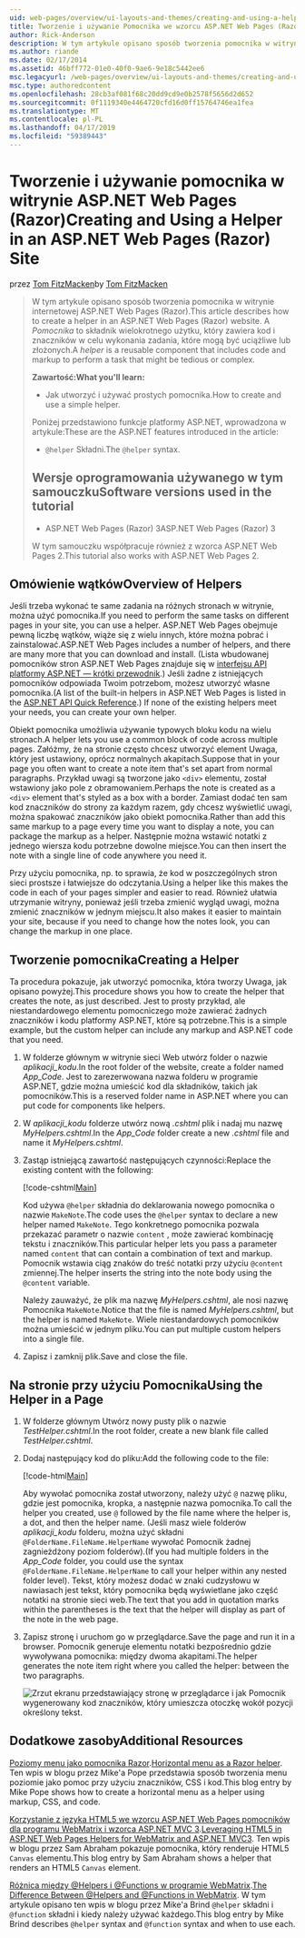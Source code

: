 ```yaml
---
uid: web-pages/overview/ui-layouts-and-themes/creating-and-using-a-helper-in-an-aspnet-web-pages-site
title: Tworzenie i używanie Pomocnika we wzorcu ASP.NET Web Pages (Razor) lokacji | Dokumentacja firmy Microsoft
author: Rick-Anderson
description: W tym artykule opisano sposób tworzenia pomocnika w witrynie internetowej ASP.NET Web Pages (Razor). Pomocnik jest komponentów wielokrotnego użytku, obejmującą kodu i znaczników w celu wydajności...
ms.author: riande
ms.date: 02/17/2014
ms.assetid: 46bff772-01e0-40f0-9ae6-9e18c5442ee6
msc.legacyurl: /web-pages/overview/ui-layouts-and-themes/creating-and-using-a-helper-in-an-aspnet-web-pages-site
msc.type: authoredcontent
ms.openlocfilehash: 28cb3af081f68c20dd9cd9e0b2578f5656d2d652
ms.sourcegitcommit: 0f1119340e4464720cfd16d0ff15764746ea1fea
ms.translationtype: MT
ms.contentlocale: pl-PL
ms.lasthandoff: 04/17/2019
ms.locfileid: "59389443"
---
```

# <a name="creating-and-using-a-helper-in-an-aspnet-web-pages-razor-site"></a><span data-ttu-id="77e1e-104">Tworzenie i używanie pomocnika w witrynie ASP.NET Web Pages (Razor)</span><span class="sxs-lookup"><span data-stu-id="77e1e-104">Creating and Using a Helper in an ASP.NET Web Pages (Razor) Site</span></span>

<span data-ttu-id="77e1e-105">przez [Tom FitzMacken](https://github.com/tfitzmac)</span><span class="sxs-lookup"><span data-stu-id="77e1e-105">by [Tom FitzMacken](https://github.com/tfitzmac)</span></span>

> <span data-ttu-id="77e1e-106">W tym artykule opisano sposób tworzenia pomocnika w witrynie internetowej ASP.NET Web Pages (Razor).</span><span class="sxs-lookup"><span data-stu-id="77e1e-106">This article describes how to create a helper in an ASP.NET Web Pages (Razor) website.</span></span> <span data-ttu-id="77e1e-107">A *Pomocnika* to składnik wielokrotnego użytku, który zawiera kod i znaczników w celu wykonania zadania, które mogą być uciążliwe lub złożonych.</span><span class="sxs-lookup"><span data-stu-id="77e1e-107">A *helper* is a reusable component that includes code and markup to perform a task that might be tedious or complex.</span></span>
> 
> <span data-ttu-id="77e1e-108">**Zawartość:**</span><span class="sxs-lookup"><span data-stu-id="77e1e-108">**What you'll learn:**</span></span> 
> 
> - <span data-ttu-id="77e1e-109">Jak utworzyć i używać prostych pomocnika.</span><span class="sxs-lookup"><span data-stu-id="77e1e-109">How to create and use a simple helper.</span></span>
> 
> <span data-ttu-id="77e1e-110">Poniżej przedstawiono funkcje platformy ASP.NET, wprowadzona w artykule:</span><span class="sxs-lookup"><span data-stu-id="77e1e-110">These are the ASP.NET features introduced in the article:</span></span>
> 
> - <span data-ttu-id="77e1e-111">`@helper` Składni.</span><span class="sxs-lookup"><span data-stu-id="77e1e-111">The `@helper` syntax.</span></span>
>   
> 
> ## <a name="software-versions-used-in-the-tutorial"></a><span data-ttu-id="77e1e-112">Wersje oprogramowania używanego w tym samouczku</span><span class="sxs-lookup"><span data-stu-id="77e1e-112">Software versions used in the tutorial</span></span>
> 
> 
> - <span data-ttu-id="77e1e-113">ASP.NET Web Pages (Razor) 3</span><span class="sxs-lookup"><span data-stu-id="77e1e-113">ASP.NET Web Pages (Razor) 3</span></span>
>   
> 
> <span data-ttu-id="77e1e-114">W tym samouczku współpracuje również z wzorca ASP.NET Web Pages 2.</span><span class="sxs-lookup"><span data-stu-id="77e1e-114">This tutorial also works with ASP.NET Web Pages 2.</span></span>


## <a name="overview-of-helpers"></a><span data-ttu-id="77e1e-115">Omówienie wątków</span><span class="sxs-lookup"><span data-stu-id="77e1e-115">Overview of Helpers</span></span>

<span data-ttu-id="77e1e-116">Jeśli trzeba wykonać te same zadania na różnych stronach w witrynie, można użyć pomocnika.</span><span class="sxs-lookup"><span data-stu-id="77e1e-116">If you need to perform the same tasks on different pages in your site, you can use a helper.</span></span> <span data-ttu-id="77e1e-117">ASP.NET Web Pages obejmuje pewną liczbę wątków, wiąże się z wielu innych, które można pobrać i zainstalować.</span><span class="sxs-lookup"><span data-stu-id="77e1e-117">ASP.NET Web Pages includes a number of helpers, and there are many more that you can download and install.</span></span> <span data-ttu-id="77e1e-118">(Lista wbudowanej pomocników stron ASP.NET Web Pages znajduje się w [interfejsu API platformy ASP.NET — krótki przewodnik](https://go.microsoft.com/fwlink/?LinkId=202907).) Jeśli żadne z istniejących pomocników odpowiada Twoim potrzebom, możesz utworzyć własne pomocnika.</span><span class="sxs-lookup"><span data-stu-id="77e1e-118">(A list of the built-in helpers in ASP.NET Web Pages is listed in the [ASP.NET API Quick Reference](https://go.microsoft.com/fwlink/?LinkId=202907).) If none of the existing helpers meet your needs, you can create your own helper.</span></span>

<span data-ttu-id="77e1e-119">Obiekt pomocnika umożliwia używanie typowych bloku kodu na wielu stronach.</span><span class="sxs-lookup"><span data-stu-id="77e1e-119">A helper lets you use a common block of code across multiple pages.</span></span> <span data-ttu-id="77e1e-120">Załóżmy, że na stronie często chcesz utworzyć element Uwaga, który jest ustawiony, oprócz normalnych akapitach.</span><span class="sxs-lookup"><span data-stu-id="77e1e-120">Suppose that in your page you often want to create a note item that's set apart from normal paragraphs.</span></span> <span data-ttu-id="77e1e-121">Przykład uwagi są tworzone jako `<div>` elementu, został wstawiony jako pole z obramowaniem.</span><span class="sxs-lookup"><span data-stu-id="77e1e-121">Perhaps the note is created as a `<div>` element that's styled as a box with a border.</span></span> <span data-ttu-id="77e1e-122">Zamiast dodać ten sam kod znaczników do strony za każdym razem, gdy chcesz wyświetlić uwagi, można spakować znaczników jako obiekt pomocnika.</span><span class="sxs-lookup"><span data-stu-id="77e1e-122">Rather than add this same markup to a page every time you want to display a note, you can package the markup as a helper.</span></span> <span data-ttu-id="77e1e-123">Następnie można wstawić notatki z jednego wiersza kodu potrzebne dowolne miejsce.</span><span class="sxs-lookup"><span data-stu-id="77e1e-123">You can then insert the note with a single line of code anywhere you need it.</span></span>

<span data-ttu-id="77e1e-124">Przy użyciu pomocnika, np. to sprawia, że kod w poszczególnych stron sieci prostsze i łatwiejsze do odczytania.</span><span class="sxs-lookup"><span data-stu-id="77e1e-124">Using a helper like this makes the code in each of your pages simpler and easier to read.</span></span> <span data-ttu-id="77e1e-125">Również ułatwia utrzymanie witryny, ponieważ jeśli trzeba zmienić wygląd uwagi, można zmienić znaczników w jednym miejscu.</span><span class="sxs-lookup"><span data-stu-id="77e1e-125">It also makes it easier to maintain your site, because if you need to change how the notes look, you can change the markup in one place.</span></span>

## <a name="creating-a-helper"></a><span data-ttu-id="77e1e-126">Tworzenie pomocnika</span><span class="sxs-lookup"><span data-stu-id="77e1e-126">Creating a Helper</span></span>

<span data-ttu-id="77e1e-127">Ta procedura pokazuje, jak utworzyć pomocnika, która tworzy Uwaga, jak opisano powyżej.</span><span class="sxs-lookup"><span data-stu-id="77e1e-127">This procedure shows you how to create the helper that creates the note, as just described.</span></span> <span data-ttu-id="77e1e-128">Jest to prosty przykład, ale niestandardowego elementu pomocniczego może zawierać żadnych znaczników i kodu platformy ASP.NET, które są potrzebne.</span><span class="sxs-lookup"><span data-stu-id="77e1e-128">This is a simple example, but the custom helper can include any markup and ASP.NET code that you need.</span></span>

1. <span data-ttu-id="77e1e-129">W folderze głównym w witrynie sieci Web utwórz folder o nazwie *aplikacji\_kodu*.</span><span class="sxs-lookup"><span data-stu-id="77e1e-129">In the root folder of the website, create a folder named *App\_Code*.</span></span> <span data-ttu-id="77e1e-130">Jest to zarezerwowana nazwa folderu w programie ASP.NET, gdzie można umieścić kod dla składników, takich jak pomocników.</span><span class="sxs-lookup"><span data-stu-id="77e1e-130">This is a reserved folder name in ASP.NET where you can put code for components like helpers.</span></span>
2. <span data-ttu-id="77e1e-131">W *aplikacji\_kodu* folderze utwórz nową *.cshtml* plik i nadaj mu nazwę *MyHelpers.cshtml*.</span><span class="sxs-lookup"><span data-stu-id="77e1e-131">In the *App\_Code* folder create a new *.cshtml* file and name it *MyHelpers.cshtml*.</span></span>
3. <span data-ttu-id="77e1e-132">Zastąp istniejącą zawartość następujących czynności:</span><span class="sxs-lookup"><span data-stu-id="77e1e-132">Replace the existing content with the following:</span></span>

    [!code-cshtml[Main](creating-and-using-a-helper-in-an-aspnet-web-pages-site/samples/sample1.cshtml)]

    <span data-ttu-id="77e1e-133">Kod używa `@helper` składnia do deklarowania nowego pomocnika o nazwie `MakeNote`.</span><span class="sxs-lookup"><span data-stu-id="77e1e-133">The code uses the `@helper` syntax to declare a new helper named `MakeNote`.</span></span> <span data-ttu-id="77e1e-134">Tego konkretnego pomocnika pozwala przekazać parametr o nazwie `content` , może zawierać kombinację tekstu i znaczników.</span><span class="sxs-lookup"><span data-stu-id="77e1e-134">This particular helper lets you pass a parameter named `content` that can contain a combination of text and markup.</span></span> <span data-ttu-id="77e1e-135">Pomocnik wstawia ciąg znaków do treść notatki przy użyciu `@content` zmiennej.</span><span class="sxs-lookup"><span data-stu-id="77e1e-135">The helper inserts the string into the note body using the `@content` variable.</span></span>

    <span data-ttu-id="77e1e-136">Należy zauważyć, że plik ma nazwę *MyHelpers.cshtml*, ale nosi nazwę Pomocnika `MakeNote`.</span><span class="sxs-lookup"><span data-stu-id="77e1e-136">Notice that the file is named *MyHelpers.cshtml*, but the helper is named `MakeNote`.</span></span> <span data-ttu-id="77e1e-137">Wiele niestandardowych pomocników można umieścić w jednym pliku.</span><span class="sxs-lookup"><span data-stu-id="77e1e-137">You can put multiple custom helpers into a single file.</span></span>
4. <span data-ttu-id="77e1e-138">Zapisz i zamknij plik.</span><span class="sxs-lookup"><span data-stu-id="77e1e-138">Save and close the file.</span></span>

## <a name="using-the-helper-in-a-page"></a><span data-ttu-id="77e1e-139">Na stronie przy użyciu Pomocnika</span><span class="sxs-lookup"><span data-stu-id="77e1e-139">Using the Helper in a Page</span></span>

1. <span data-ttu-id="77e1e-140">W folderze głównym Utwórz nowy pusty plik o nazwie *TestHelper.cshtml*.</span><span class="sxs-lookup"><span data-stu-id="77e1e-140">In the root folder, create a new blank file called *TestHelper.cshtml*.</span></span>
2. <span data-ttu-id="77e1e-141">Dodaj następujący kod do pliku:</span><span class="sxs-lookup"><span data-stu-id="77e1e-141">Add the following code to the file:</span></span>

    [!code-html[Main](creating-and-using-a-helper-in-an-aspnet-web-pages-site/samples/sample2.html)]

    <span data-ttu-id="77e1e-142">Aby wywołać pomocnika został utworzony, należy użyć `@` nazwę pliku, gdzie jest pomocnika, kropka, a następnie nazwa pomocnika.</span><span class="sxs-lookup"><span data-stu-id="77e1e-142">To call the helper you created, use `@` followed by the file name where the helper is, a dot, and then the helper name.</span></span> <span data-ttu-id="77e1e-143">(Jeśli masz wiele folderów *aplikacji\_kodu* folderu, można użyć składni `@FolderName.FileName.HelperName` wywołać Pomocnik żadnej zagnieżdżony poziom folderów).</span><span class="sxs-lookup"><span data-stu-id="77e1e-143">(If you had multiple folders in the *App\_Code* folder, you could use the syntax `@FolderName.FileName.HelperName` to call your helper within any nested folder level).</span></span> <span data-ttu-id="77e1e-144">Tekst, który możesz dodać w znaki cudzysłowu w nawiasach jest tekst, który pomocnika będą wyświetlane jako część notatki na stronie sieci web.</span><span class="sxs-lookup"><span data-stu-id="77e1e-144">The text that you add in quotation marks within the parentheses is the text that the helper will display as part of the note in the web page.</span></span>
3. <span data-ttu-id="77e1e-145">Zapisz stronę i uruchom go w przeglądarce.</span><span class="sxs-lookup"><span data-stu-id="77e1e-145">Save the page and run it in a browser.</span></span> <span data-ttu-id="77e1e-146">Pomocnik generuje elementu notatki bezpośrednio gdzie wywoływana pomocnika: między dwoma akapitami.</span><span class="sxs-lookup"><span data-stu-id="77e1e-146">The helper generates the note item right where you called the helper: between the two paragraphs.</span></span>

    ![Zrzut ekranu przedstawiający stronę w przeglądarce i jak Pomocnik wygenerowany kod znaczników, który umieszcza otoczkę wokół pozycji określony tekst.](creating-and-using-a-helper-in-an-aspnet-web-pages-site/_static/image1.jpg)

## <a name="additional-resources"></a><span data-ttu-id="77e1e-148">Dodatkowe zasoby</span><span class="sxs-lookup"><span data-stu-id="77e1e-148">Additional Resources</span></span>


<span data-ttu-id="77e1e-149">[Poziomy menu jako pomocnika Razor](http://mikepope.com/blog/DisplayBlog.aspx?permalink=2341).</span><span class="sxs-lookup"><span data-stu-id="77e1e-149">[Horizontal menu as a Razor helper](http://mikepope.com/blog/DisplayBlog.aspx?permalink=2341).</span></span> <span data-ttu-id="77e1e-150">Ten wpis w blogu przez Mike'a Pope przedstawia sposób tworzenia menu poziomie jako pomoc przy użyciu znaczników, CSS i kod.</span><span class="sxs-lookup"><span data-stu-id="77e1e-150">This blog entry by Mike Pope shows how to create a horizontal menu as a helper using markup, CSS, and code.</span></span>

<span data-ttu-id="77e1e-151">[Korzystanie z języka HTML5 we wzorcu ASP.NET Web Pages pomocników dla programu WebMatrix i wzorca ASP.NET MVC 3](http://geekswithblogs.net/wildturtle/archive/2010/11/08/html5-in-asp.net-web-pages-helpers-for-webmatrix-and_aspnet_mvc3.aspx).</span><span class="sxs-lookup"><span data-stu-id="77e1e-151">[Leveraging HTML5 in ASP.NET Web Pages Helpers for WebMatrix and ASP.NET MVC3](http://geekswithblogs.net/wildturtle/archive/2010/11/08/html5-in-asp.net-web-pages-helpers-for-webmatrix-and_aspnet_mvc3.aspx).</span></span> <span data-ttu-id="77e1e-152">Ten wpis w blogu przez Sam Abraham pokazuje pomocnika, który renderuje HTML5 `Canvas` elementu.</span><span class="sxs-lookup"><span data-stu-id="77e1e-152">This blog entry by Sam Abraham shows a helper that renders an HTML5 `Canvas` element.</span></span>

<span data-ttu-id="77e1e-153">[Różnica między @Helpers i @Functions w programie WebMatrix](http://www.mikesdotnetting.com/Article/173/The-Difference-Between-@Helpers-and-@Functions-In-WebMatrix).</span><span class="sxs-lookup"><span data-stu-id="77e1e-153">[The Difference Between @Helpers and @Functions in WebMatrix](http://www.mikesdotnetting.com/Article/173/The-Difference-Between-@Helpers-and-@Functions-In-WebMatrix).</span></span> <span data-ttu-id="77e1e-154">W tym artykule opisano ten wpis w blogu przez Mike'a Brind `@helper` składni i `@function` składni i kiedy należy używać każdego.</span><span class="sxs-lookup"><span data-stu-id="77e1e-154">This blog entry by Mike Brind describes `@helper` syntax and `@function` syntax and when to use each.</span></span>
